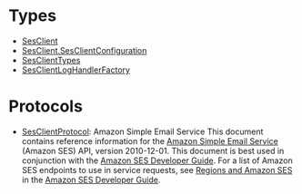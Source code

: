 # Types

  - [SesClient](/aws-sdk-swift/reference/0.x/AWSSES/SesClient)
  - [SesClient.SesClientConfiguration](/aws-sdk-swift/reference/0.x/AWSSES/SesClient_SesClientConfiguration)
  - [SesClientTypes](/aws-sdk-swift/reference/0.x/AWSSES/SesClientTypes)
  - [SesClientLogHandlerFactory](/aws-sdk-swift/reference/0.x/AWSSES/SesClientLogHandlerFactory)

# Protocols

  - [SesClientProtocol](/aws-sdk-swift/reference/0.x/AWSSES/SesClientProtocol):
    Amazon Simple Email Service This document contains reference information for the [Amazon Simple Email Service](https://aws.amazon.com/ses/) (Amazon SES) API, version 2010-12-01. This document is best used in conjunction with the [Amazon SES Developer Guide](https://docs.aws.amazon.com/ses/latest/DeveloperGuide/Welcome.html). For a list of Amazon SES endpoints to use in service requests, see [Regions and Amazon SES](https://docs.aws.amazon.com/ses/latest/DeveloperGuide/regions.html) in the [Amazon SES Developer Guide](https://docs.aws.amazon.com/ses/latest/DeveloperGuide/Welcome.html).
